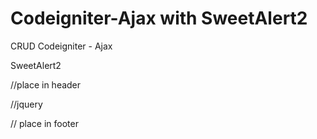 # Codeigniter-Ajax with SweetAlert2
CRUD Codeigniter - Ajax


SweetAlert2
<script src="https://cdn.jsdelivr.net/npm/sweetalert2@latest/dist/sweetalert2.all.js"></script> //place in header

//jquery
<script src="https://ajax.googleapis.com/ajax/libs/jquery/3.3.1/jquery.min.js"></script> // place in footer
